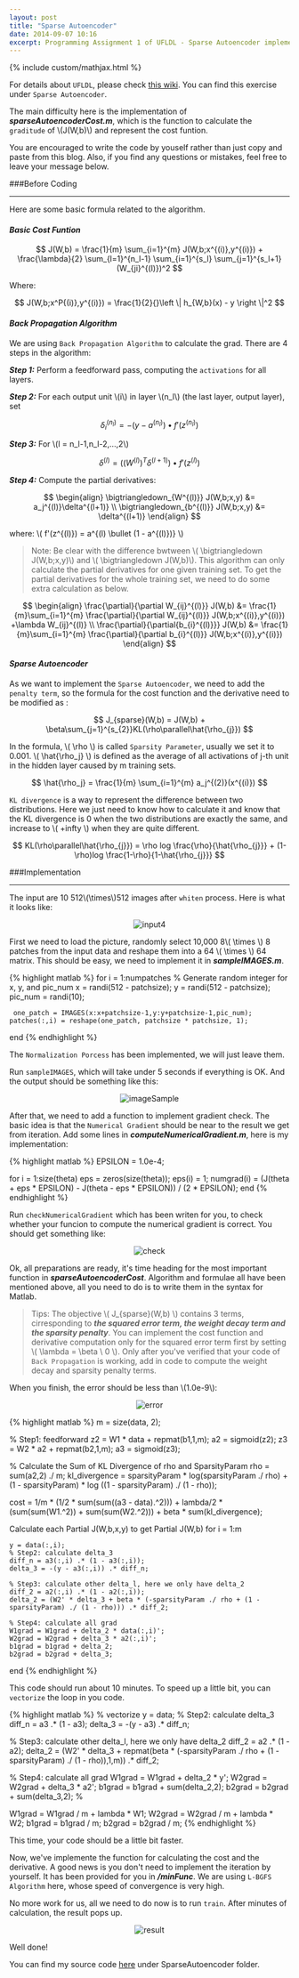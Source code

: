 ```yaml
---
layout: post
title: "Sparse Autoencoder"
date: 2014-09-07 10:16
excerpt: Programming Assignment 1 of UFLDL - Sparse Autoencoder implementation.
---
```


{% include custom/mathjax.html %}

For details about `UFLDL`, please check [this wiki](http://deeplearning.stanford.edu/wiki/index.php/UFLDL_Tutorial). You can find this exercise under `Sparse Autoencoder`.

The main difficulty here is the implementation of ***sparseAutoencoderCost.m***, which is the function to calculate the `graditude` of \\(J(W,b)\\) and represent the cost funtion.

You are encouraged to write the code by youself rather than just copy and paste from this blog. Also, if you find any questions or mistakes, feel free to leave your message below.

###Before Coding

---------------------
Here are some basic formula related to the algorithm.

#### ***Basic Cost Funtion***

$$
J(W,b) = \frac{1}{m} \sum_{i=1}^{m} J(W,b;x^{(i)},y^{(i)}) + \frac{\lambda}{2} \sum_{l=1}^{n_l-1} \sum_{i=1}^{s_l} \sum_{j=1}^{s_l+1} (W_{ji}^{(l)})^2
$$

Where:

$$
J(W,b;x^P{(i)},y^{(i)}) = \frac{1}{2}{}\left \| h_{W,b}(x) - y \right \|^2
$$


#### ***Back Propagation Algorithm***
We are using `Back Propagation Algorithm` to calculate the grad. There are 4 steps in the algorithm:

***Step 1:*** Perform a feedforward pass, computing the `activations` for all layers.

***Step 2:*** For each output unit \\(i\\) in layer \\(n_l\\) (the last layer, output layer), set

$$
\delta_i^{(n_l)} = -(y-a^{(n_l)})\bullet  f'(z^{(n_l)})
$$

***Step 3:*** For \\(l = n_l-1,n_l-2,...,2\\)

$$
\delta^{(l)} = ((W^{(l)})^T \delta^{(l+1)}) \bullet  f'(z^{(l)})
$$

***Step 4:*** Compute the partial derivatives:

$$
\begin{align}
\bigtriangledown_{W^{(l)}} J(W,b;x,y) 
&= a_j^{(l)}\delta^{(l+1)} \\
\bigtriangledown_{b^{(l)}} J(W,b;x,y) 
&= \delta^{(l+1)}
\end{align}
$$

where: \\( f'(z^{(l)}) = a^{(l) \bullet (1 - a^{(l)})} \\)

> Note: Be clear with the difference bwtween \\( \bigtriangledown J(W,b;x,y)\\) and \\( \bigtriangledown J(W,b)\\). This algorithm can only calculate the partial derivatives for one given training set. To get the partial derivatives for the whole training set, we need to do some extra calculation as below.

$$
\begin{align}
\frac{\partial}{\partial W_{ij}^{(l)}} J(W,b) 
&= \frac{1}{m}\sum_{i=1}^{m} \frac{\partial}{\partial W_{ij}^{(l)}} J(W,b;x^{(i)},y^{(i)}) +\lambda W_{ij}^{(l)} \\
\frac{\partial}{\partial{b_{i}^{(l)}}} J(W,b) 
&= \frac{1}{m}\sum_{i=1}^{m} \frac{\partial}{\partial b_{i}^{(l)}} J(W,b;x^{(i)},y^{(i)})
\end{align}
$$


#### ***Sparse Autoencoder***
As we want to implement the `Sparse Autoencoder`, we need to add the `penalty term`, so the formula for the cost function and the derivative need to be modified as :

$$
J_{sparse}(W,b) = J(W,b) + \beta\sum_{j=1}^{s_{2}}KL(\rho\parallel\hat{\rho_{j}})
$$

In the formula, \\( \rho \\) is called `Sparsity Parameter`, usually we set it to 0.001. \\( \hat{\rho_j} \\) is defined as the average of all activations of j-th unit in the hidden layer caused by m training sets.

$$
\hat{\rho_j} = \frac{1}{m} \sum_{i=1}^{m} a_j^{(2)}(x^{(i)})
$$

`KL divergence` is a way to represent the difference between two distributions. Here we just need to know how to calculate it and know that the KL divergence is 0 when the two distributions are exactly the same, and increase to \\( +infty \\) when they are quite different.

$$
KL(\rho\parallel\hat{\rho_{j}}) = \rho log \frac{\rho}{\hat{\rho_{j}}} + (1-\rho)log \frac{1-\rho}{1-\hat{\rho_{j}}}
$$


###Implementation

--------------------
The input are 10 512\\(\times\\)512 images after `whiten` process. Here is what it looks like:

<div style="text-align:center">
	<a>
		<img src = "/assets/SparseAutoencoder/input4.jpg" alt = "input4">
	</a>
</div>

First we need to load the picture, randomly select 10,000 8\\( \times \\) 8 patches from the input data and reshape them into a 64 \\( \times \\) 64 matrix. This should be easy, we need to implement it in ***sampleIMAGES.m***.

{% highlight matlab %}
for i = 1:numpatches
    % Generate random integer for x, y, and pic_num
    x = randi(512 - patchsize);
    y = randi(512 - patchsize);
	 pic_num = randi(10);
    
	 one_patch = IMAGES(x:x+patchsize-1,y:y+patchsize-1,pic_num);
    patches(:,i) = reshape(one_patch, patchsize * patchsize, 1);
end
{% endhighlight %}


The `Normalization Porcess` has been implemented, we will just leave them.

Run `sampleIMAGES`, which will take under 5 seconds if everything is OK. And the output should be something like this:

<div style="text-align:center">
	<a>
		<img src = "/assets/SparseAutoencoder/imageSample.jpg" alt = "imageSample">
	</a>
</div>

After that, we need to add a function to implement gradient check. The basic idea is that the `Numerical Gradient` should be near to the result we get from iteration. Add some lines in ***computeNumericalGradient.m***, here is my implementation:

{% highlight matlab %}
EPSILON = 1.0e-4;

for i = 1:size(theta)
    eps = zeros(size(theta));
    eps(i) = 1;
    numgrad(i) = (J(theta + eps * EPSILON) - J(theta - eps * EPSILON)) / (2 * EPSILON);
end
{% endhighlight %}

Run `checkNumericalGradient` which has been writen for you, to check whether your funcion to compute the numerical gradient is correct. You should get something like:

<div style="text-align:center">
	<a>
		<img src = "/assets/SparseAutoencoder/check.png" alt = "check">
	</a>
</div>

Ok, all preparations are ready, it's time heading for the most important function in ***sparseAutoencoderCost***. Algorithm and formulae all have been mentioned above, all you need to do is to write them in the syntax for Matlab.

> Tips: The objective \\( J_{sparse}(W,b) \\) contains 3 terms, cirresponding to ***the squared error term, the weight decay term and the sparsity penalty***. You can implement the cost function and derivative computation only for the squared error term first by setting \\( \lambda = \beta \ 0 \\). Only after you've verified that your code of `Back Propagation` is working, add in code to compute the weight decay and sparsity penalty terms.

When you finish, the error should be less than \\(1.0e-9\\):

<div style="text-align:center">
	<a>
		<img src = "/assets/SparseAutoencoder/error.png" alt = "error">
	</a>
</div>

{% highlight matlab %}
m = size(data, 2);

% Step1: feedforward
z2 = W1 * data + repmat(b1,1,m);
a2 = sigmoid(z2);
z3 = W2 * a2 + repmat(b2,1,m);
a3 = sigmoid(z3);

% Calculate the Sum of KL Divergence of rho and SparsityParam
rho = sum(a2,2) ./ m;
kl_divergence = sparsityParam * log(sparsityParam ./ rho) + (1 - sparsityParam) * log ((1 - sparsityParam) ./ (1 - rho)); 

cost = 1/m * (1/2 * sum(sum((a3 - data).^2))) + lambda/2 * (sum(sum(W1.^2)) + sum(sum(W2.^2))) + beta * sum(kl_divergence);

Calculate each Partial J(W,b,x,y) to get Partial J(W,b)
for i = 1:m
    
    y = data(:,i);
    % Step2: calculate delta_3
    diff_n = a3(:,i) .* (1 - a3(:,i));
    delta_3 = -(y - a3(:,i)) .* diff_n;

    % Step3: calculate other delta_l, here we only have delta_2
    diff_2 = a2(:,i) .* (1 - a2(:,i));
    delta_2 = (W2' * delta_3 + beta * (-sparsityParam ./ rho + (1 - sparsityParam) ./ (1 - rho))) .* diff_2;

    % Step4: calculate all grad
    W1grad = W1grad + delta_2 * data(:,i)';
    W2grad = W2grad + delta_3 * a2(:,i)';
    b1grad = b1grad + delta_2;
    b2grad = b2grad + delta_3;

end
{% endhighlight %}

This code should run about 10 minutes. To speed up a little bit, you can `vectorize` the loop in you code.

{% highlight matlab %}
% vectorize
y = data;
% Step2: calculate delta_3
diff_n = a3 .* (1 - a3);
delta_3 = -(y - a3) .* diff_n;

% Step3: calculate other delta_l, here we only have delta_2
diff_2 = a2 .* (1 - a2);
delta_2 = (W2' * delta_3 + repmat(beta * (-sparsityParam ./ rho + (1 - sparsityParam) ./ (1 - rho)),1,m)) .* diff_2;

% Step4: calculate all grad
W1grad = W1grad + delta_2 * y';
W2grad = W2grad + delta_3 * a2';
b1grad = b1grad + sum(delta_2,2);
b2grad = b2grad + sum(delta_3,2);
%

W1grad = W1grad / m + lambda * W1;
W2grad = W2grad / m + lambda * W2;
b1grad = b1grad / m;
b2grad = b2grad / m;
{% endhighlight %}

This time, your code should be a little  bit faster.

Now, we've implemente the function for calculating the cost and the derivative. A good news is you don't need to implement the iteration by yourself. It has been provided for you in ***/minFunc***. We are using `L-BGFS Algorithm` here, whose speed of convergence is very high.

No more work for us, all we need to do now is to run `train`. After minutes of calculation, the result pops up.

<div style="text-align:center">
	<a>
		<img src = "/assets/SparseAutoencoder/result.jpg" alt = "result">
	</a>
</div>

Well done!

You can find my source code [here](https://github.com/EdwardDing/UFLDL-Exercise) under SparseAutoencoder folder.
